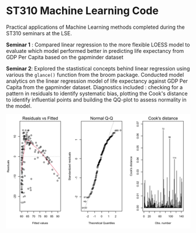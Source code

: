 # ST310 Machine Learning Code

Practical applications of Machine Learning methods completed during the ST310 seminars at the LSE.

**Seminar 1** : Compared linear regression to the more flexible LOESS model to evaluate which model performed better in predicting life expectancy from GDP Per Capita based on the gapminder dataset

**Seminar 2**: Explored the stastistical concepts behind linear regression using various the ```glance()``` function from the broom package. Conducted model analytics on the linear regression model of life expectancy against GDP Per Capita from the gapminder dataset. Diagnostics included : checking for a pattern in residuals to identify systematic bias, plotting the Cook's distance to identify influential points and building the QQ-plot to assess normality in the model.


![alt text](<000007.png>)
